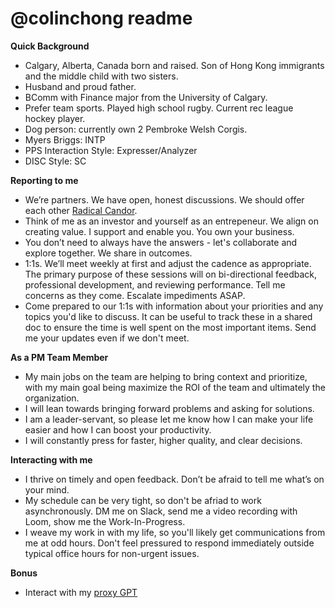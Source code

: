 # @colinchong readme
**Quick Background**
* Calgary, Alberta, Canada born and raised. Son of Hong Kong immigrants and the middle child with two sisters.
* Husband and proud father.
* BComm with Finance major from the University of Calgary.
* Prefer team sports. Played high school rugby. Current rec league hockey player.
* Dog person: currently own 2 Pembroke Welsh Corgis.
* Myers Briggs: INTP
* PPS Interaction Style: Expresser/Analyzer
* DISC Style: SC

**Reporting to me**
* We’re partners. We have open, honest discussions. We should offer each other [Radical Candor](https://www.radicalcandor.com/our-approach/).
* Think of me as an investor and yourself as an entrepeneur. We align on creating value. I support and enable you. You own your business.
* You don’t need to always have the answers - let's collaborate and explore together. We share in outcomes.
* 1:1s. We’ll meet weekly at first and adjust the cadence as appropriate. The primary purpose of these sessions will on bi-directional feedback, professional development, and reviewing performance. Tell me concerns as they come. Escalate impediments ASAP.
* Come prepared to our 1:1s with information about your priorities and any topics you'd like to discuss. It can be useful to track these in a shared doc to ensure the time is well spent on the most important items. Send me your updates even if we don't meet.

**As a PM Team Member**
* My main jobs on the team are helping to bring context and prioritize, with my main goal being maximize the ROI of the team and ultimately the organization.
* I will lean towards bringing forward problems and asking for solutions.
* I am a leader-servant, so please let me know how I can make your life easier and how I can boost your productivity.
* I will constantly press for faster, higher quality, and clear decisions.

**Interacting with me**
* I thrive on timely and open feedback. Don’t be afraid to tell me what’s on your mind.
* My schedule can be very tight, so don't be afriad to work asynchronously. DM me on Slack, send me a video recording with Loom, show me the Work-In-Progress.
* I weave my work in with my life, so you'll likely get communications from me at odd hours. Don't feel pressured to respond immediately outside typical office hours for non-urgent issues.

**Bonus**
* Interact with my [proxy GPT](https://chatgpt.com/g/g-68abf0b328c881919de1d62e4b6f682b-c-gpt)
